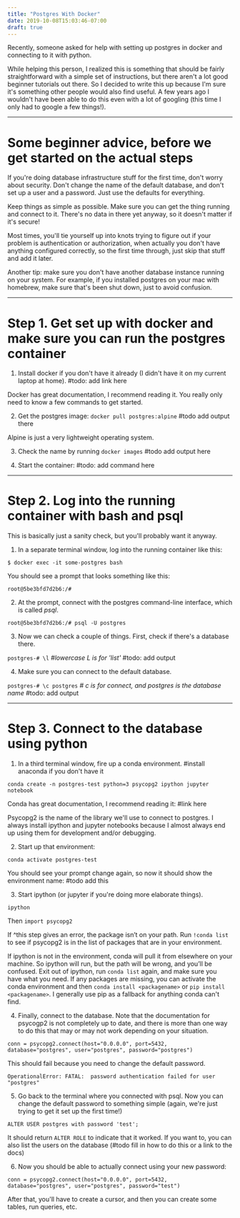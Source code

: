 ```yaml
---
title: "Postgres With Docker"
date: 2019-10-08T15:03:46-07:00
draft: true
---
```


Recently, someone asked for help with setting up postgres in docker and connecting to it with python.

While helping this person, I realized this is something that should be fairly straightforward with a
simple set of instructions, but there aren't a lot good beginner tutorials out there. So I decided
to write this up because I'm sure it's something other people would also find useful. A few years ago
I wouldn't have been able to do this even with a lot of googling (this time I only had to google a few things!).

----
# Some beginner advice, before we get started on the actual steps

If you're doing database infrastructure stuff for the first time, don't worry about security.
Don't change the name of the default database, and don't set up a user and a password.
Just use the defaults for everything.

Keep things as simple as possible. Make sure you can get the thing running and connect to it.
There's no data in there yet anyway, so it doesn't matter if it's secure!

Most times, you'll tie yourself up into knots trying to figure out if your problem is authentication or
authorization, when actually you don't have anything configured correctly, so the first time through,
just skip that stuff and add it later.

Another tip: make sure you don't have another database instance running on your system. For example, if you 
installed postgres on your mac with homebrew, make sure that's been shut down, just to avoid confusion. 

---

# Step 1. Get set up with docker and make sure you can run the postgres container

1. Install docker if you don't have it already (I didn't have it on my current laptop at home). #todo: add link here

Docker has great documentation, I recommend reading it. You really only need to know a few commands
to get started. 

2. Get the postgres image: `docker pull postgres:alpine` #todo add output there

Alpine is just a very lightweight operating system. 

3. Check the name by running `docker images`  #todo add output here 

4. Start the container: #todo: add command here


----

# Step 2. Log into the running container with bash and psql

This is basically just a sanity check, but you'll probably want it anyway. 

1. In a separate terminal window, log into the running container like this:

`$ docker exec -it some-postgres bash`

You should see a prompt that looks something like this: 

`root@5be3bfd7d2b6:/#`

2. At the prompt, connect with the postgres command-line interface, which is called *psql*. 

`root@5be3bfd7d2b6:/# psql -U postgres`

3. Now we can check a couple of things. First, check if there's a database there. 

`postgres-# \l`               *#lowercase L is for 'list'*  #todo: add output

4. Make sure you can connect to the default database. 

`postgres-# \c postgres`    *# c is for connect, and postgres is the database name* #todo: add output

----

# Step 3. Connect to the database using python

1. In a third terminal window, fire up a conda environment. #install anaconda if you don't have it

`conda create -n postgres-test python=3 psycopg2 ipython jupyter notebook`

Conda has great documentation, I recommend reading it: #link here

Psycopg2 is the name of the library we'll use to connect to postgres. I always install ipython and jupyter notebooks
because I almost always end up using them for development and/or debugging. 

2. Start up that environment:
 
`conda activate postgres-test`

You should see your prompt change again, so now it should show the environment name: #todo add this

3. Start ipython (or jupyter if you're doing more elaborate things). 

`ipython`

Then `import psycopg2` 

If ^this step gives an error, the package isn’t on your path. Run `!conda list` to see if psycopg2 is in the list
of packages that are in your environment. 

If ipython is not in the environment, conda will pull it from elsewhere on your machine. 
So ipython will run, but the path will be wrong, and you’ll be confused. Exit out of ipython, run `conda list` again, 
and make sure you have what you need. If any packages are missing, you can activate the conda environment and then 
`conda install <packagename>` or `pip install <packagename>`. I generally use pip as a fallback for anything conda 
can't find. 

4. Finally, connect to the database. Note that the documentation for psycogp2 is not completely up to date, and 
there is more than one way to do this that may or may not work depending on your situation. 

`conn = psycopg2.connect(host="0.0.0.0", port=5432, database="postgres", user="postgres", password="postgres")`

This should fail because you need to change the default password. 

`OperationalError: FATAL:  password authentication failed for user "postgres"`

5. Go back to the terminal where you connected with psql. Now you can change the default password to something simple 
 (again, we're just trying to get it set up the first time!)
 
 `ALTER USER postgres with password 'test';`

It should return `ALTER ROLE` to indicate that it worked. If you want to, you can also list the users on 
the database (#todo fill in how to do this or a link to the docs)

6. Now you should be able to actually connect using your new password:

`conn = psycopg2.connect(host="0.0.0.0", port=5432, database="postgres", user="postgres", password="test")`

After that, you'll have to create a cursor, and then you can create some tables, run queries, etc. 



